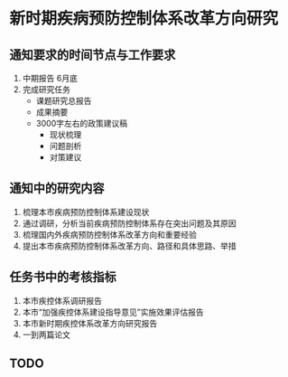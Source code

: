 # 新时期疾病预防控制体系改革方向研究

## 通知要求的时间节点与工作要求

1. 中期报告
   6月底
2. 完成研究任务
   - 课题研究总报告
   - 成果摘要
   - 3000字左右的政策建议稿
     - 现状梳理
     - 问题剖析
     - 对策建议

## 通知中的研究内容

1. 梳理本市疾病预防控制体系建设现状
2. 通过调研，分析当前疾病预防控制体系存在突出问题及其原因
3. 梳理国内外疾病预防控制体系改革方向和重要经验
4. 提出本市疾病预防控制体系改革方向、路径和具体思路、举措

## 任务书中的考核指标

1. 本市疾控体系调研报告
2. 本市“加强疾控体系建设指导意见”实施效果评估报告
3. 本市新时期疾控体系改革方向研究报告
4. 一到两篇论文

## TODO
